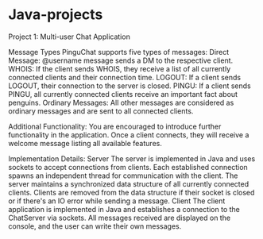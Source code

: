 # Java-projects
Project 1: Multi-user Chat Application

Message Types
PinguChat supports five types of messages:
Direct Message: @username message sends a DM to the respective client.
WHOIS: If the client sends WHOIS, they receive a list of all currently connected clients and their connection time.
LOGOUT: If a client sends LOGOUT, their connection to the server is closed.
PINGU: If a client sends PINGU, all currently connected clients receive an important fact about penguins.
Ordinary Messages: All other messages are considered as ordinary messages and are sent to all connected clients.

Additional Functionality:
You are encouraged to introduce further functionality in the application. Once a client connects, they will receive a welcome message listing all available features.

Implementation Details:
Server
The server is implemented in Java and uses sockets to accept connections from clients.
Each established connection spawns an independent thread for communication with the client.
The server maintains a synchronized data structure of all currently connected clients.
Clients are removed from the data structure if their socket is closed or if there's an IO error while sending a message.
Client
The client application is implemented in Java and establishes a connection to the ChatServer via sockets.
All messages received are displayed on the console, and the user can write their own messages.

             
 
